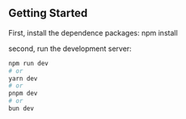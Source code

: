 ## Getting Started

First, install the dependence packages:
npm install

second, run the development server:

```bash
npm run dev
# or
yarn dev
# or
pnpm dev
# or
bun dev
```
